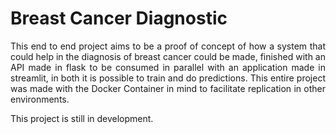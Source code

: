 # Breast Cancer Diagnostic

<p align="justify">This end to end project aims to be a proof of concept of how a system that could help in the diagnosis of breast cancer could be made, finished with an API made in flask to be consumed in parallel with an application made in streamlit, in both it is possible to train and do predictions. This entire project was made with the Docker Container in mind to facilitate replication in other environments.</p>
<p align="justify">This project is still in development.</p>
